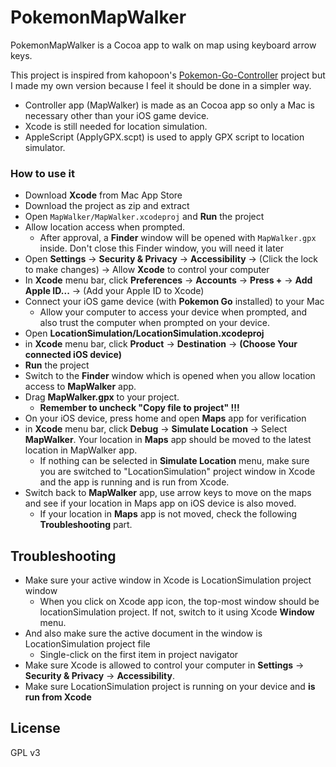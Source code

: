 # PokemonMapWalker
PokemonMapWalker is a Cocoa app to walk on map using keyboard arrow keys.

This project is inspired from kahopoon's [Pokemon-Go-Controller](https://github.com/kahopoon/Pokemon-Go-Controller) project but I made my own version because I feel it should be done in a simpler way.

  - Controller app (MapWalker) is made as an Cocoa app so only a Mac is necessary other than your iOS game device.
  - Xcode is still needed for location simulation.
  - AppleScript (ApplyGPX.scpt) is used to apply GPX script to location simulator.

### How to use it
  - Download **Xcode** from Mac App Store
  - Download the project as zip and extract
  - Open `MapWalker/MapWalker.xcodeproj` and **Run** the project
  - Allow location access when prompted. 
    - After approval, a **Finder** window will be opened with `MapWalker.gpx` inside. Don't close this Finder window, you will need it later
  - Open **Settings** -> **Security & Privacy** -> **Accessibility** -> (Click the lock to make changes) -> Allow **Xcode** to control your computer
  - In **Xcode** menu bar, click **Preferences** -> **Accounts** -> **Press +** -> **Add Apple ID...** -> (Add your Apple ID to Xcode)
  - Connect your iOS game device (with **Pokemon Go** installed) to your Mac
    - Allow your computer to access your device when prompted, and also trust the computer when prompted on your device.
  - Open **LocationSimulation/LocationSimulation.xcodeproj** 
  - in **Xcode** menu bar, click **Product** -> **Destination** -> **(Choose Your connected iOS device)**
  - **Run** the project
  - Switch to the **Finder** window which is opened when you allow location access to **MapWalker** app. 
  - Drag **MapWalker.gpx** to your project.
    - **Remember to uncheck "Copy file to project" !!!**
  - On your iOS device, press home and open **Maps** app for verification
  - in **Xcode** menu bar, click **Debug** -> **Simulate Location** -> Select **MapWalker**. Your location in **Maps** app should be moved to the latest location in MapWalker app.
    - If nothing can be selected in **Simulate Location** menu, make sure you are switched to "LocationSimulation" project window in Xcode and the app is running and is run from Xcode.
  - Switch back to **MapWalker** app, use arrow keys to move on the maps and see if your location in Maps app on iOS device is also moved.
    - If your location in **Maps** app is not moved, check the following **Troubleshooting** part.

Troubleshooting
----
  - Make sure your active window in Xcode is LocationSimulation project window
    - When you click on Xcode app icon, the top-most window should be locationSimulation project. If not, switch to it using Xcode **Window** menu. 
  - And also make sure the active document in the window is LocationSimulation project file
    - Single-click on the first item in project navigator
  - Make sure Xcode is allowed to control your computer in **Settings** -> **Security & Privacy** -> **Accessibility**.
  - Make sure LocationSimulation project is running on your device and **is run from Xcode**

License
----

GPL v3
